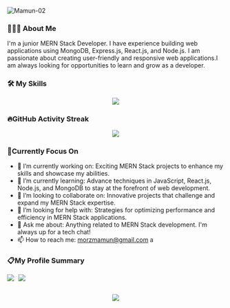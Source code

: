 ![Mamun-02](https://github.com/morz-mamun/morz-mamun/assets/138389296/d11efc7c-a4ab-4e84-b220-9a11099ca96c)


### 👨🏻‍💻 About Me  
I'm a junior MERN Stack Developer. I have experience building web applications using MongoDB, Express.js, React.js, and Node.js. I am passionate about creating user-friendly and responsive web applications.I am always looking for opportunities to learn and grow as a developer.

### 🛠️ My Skills

<div align="center">
    <a href="https://skillicons.dev"><img src="https://skillicons.dev/icons?i=html,css,tailwind,js,react,firebase,nodejs,mongodb&theme=light"/></a>
</div>


### 🔥GitHub Activity Streak
<div align="center">
    <a href="https://git.io/streak-stats"><img src="https://streak-stats.demolab.com?user=morz-mamun"/></a>
</div>

### 🎯Currently Focus On

- 🔭 I’m currently working on: Exciting MERN Stack projects to enhance my skills and showcase my abilities.
- 🌱 I’m currently learning: Advance techniques in JavaScript, React.js, Node.js, and MongoDB to stay at the forefront of web development.
- 👯 I’m looking to collaborate on: Innovative projects that challenge and expand my MERN Stack expertise. 
- 🤔 I’m looking for help with: Strategies for optimizing performance and efficiency in MERN Stack applications.
- 💬 Ask me about: Anything related to MERN Stack development. I'm always up for a tech chat!
- 📫 How to reach me: morzmamun@gmail.com
a

### 📋My Profile Summary

<div align="center">
  <div style="display: flex;">
    <img src="https://github-readme-stats.vercel.app/api/top-langs/?username=morz-mamun&theme=radical&layout=compact" />
   <img style="margin-left: 10px" width="" height="" style="vertical-align: top;" />
    <img src="https://github-readme-stats.vercel.app/api?username=morz-mamun&show_icons=true&theme=radical" />
  </div>
</div>
<!-- <div style="display: flex;" >
   <img align="center" src="https://github-readme-stats.vercel.app/api?username=morz-mamun&show_icons=true&theme=radical" />
   <img style="margin-left: 30px" width="" height="" src="https://github-readme-stats.vercel.app/api/top-langs/?username=morz-mamun&theme=radical&layout=compact" />
</div> -->

<div align="center" style="margin-top: 30px">
<img  src="http://github-profile-summary-cards.vercel.app/api/cards/profile-details?username=morz-mamun&theme=2077"/>
</div>


